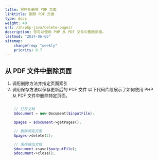 ```yaml
---
title: 程序化删除 PDF 页面 
linktitle: 删除 PDF 页面
type: docs
weight: 40
url: /zh/php-java/delete-pages/
description: 您可以使用 PHP 从 PDF 文件中删除页面。
lastmod: "2024-06-05"
sitemap:
    changefreq: "weekly"
    priority: 0.7
---
```


## 从 PDF 文件中删除页面

1. 调用删除方法并指定页面索引
1. 调用保存方法以保存更新后的 PDF 文件
以下代码片段展示了如何使用 PHP 从 PDF 文件中删除特定页面。

```php

    // 打开文档
    $document = new Document($inputFile);      

    $pages = $document->getPages();

    // 删除特定页面
    $pages->delete(2);

    // 保存输出文档
    $document->save($outputFile);
    $document->close();
```